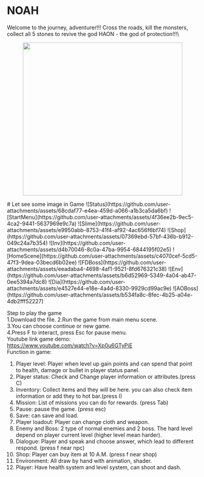 # NOAH
Welcome to the journey, adventurer!!! Cross the roads, kill the monsters, collect all 5 stones to revive the god HAON - the god of protection!!!\
<p align="center">
  <img width="420" height="402" src="https://github.com/user-attachments/assets/5ab710f6-0893-4a3e-ba00-a5c53f6aa3bf">
</p>
# Let see some image in Game
![Status](https://github.com/user-attachments/assets/68cdaf77-e4ea-459d-a066-a1b3ca5da6bf)
![StartMenu](https://github.com/user-attachments/assets/4f36ee2b-9ec5-4ca2-9441-5637969e9c7a)
![Slime](https://github.com/user-attachments/assets/e9950abb-8753-41f4-af92-4ac656f6bf74)
![Shop](https://github.com/user-attachments/assets/07369ebd-57bf-436b-b912-049c24a7b354)
![Inv](https://github.com/user-attachments/assets/d4b70046-8c0a-47ba-9954-6844195f02e5)
![HomeScene](https://github.com/user-attachments/assets/c4070cef-5cd5-47f3-9dea-03becd6b02ee)
![FDBoss](https://github.com/user-attachments/assets/eeadaba4-4698-4af1-9521-8fd676321c38)
![Env](https://github.com/user-attachments/assets/b6d52969-5349-4a04-ab47-0ee5394a7dc8)
![Dia](https://github.com/user-attachments/assets/e4527e44-e18e-4a4d-8330-9929cd99ac9e)
![AOBoss](https://github.com/user-attachments/assets/b534fa8c-8fec-4b25-a04e-4db2fff52227)

Step to play the game\
1.Download the file.
2.Run the game from main menu scene.\
3.You can choose continue or new game.\
4.Press F to interact, press Esc for pause menu.\
Youtube link game demo:\
https://www.youtube.com/watch?v=Xp0u6GTyPiE
\
Function in game:
1. Player level: Player when level up gain points and can spend that point to health, damage or bullet in player status panel.
2. Player status: Check and Change player information or attributes.(press C)
3. Inventory: Collect items and they will be here. you can also check item information or add they to hot bar.(press I)
4. Mission: List of missions you can do for rewards. (press Tab)
5. Pause: pause the game. (press esc)
6. Save: can save and load.
7. Player loadout: Player can change cloth and weapon.
8. Enemy and Boss: 2 type of normal enemies and 2 boss. The hard level depend on player current level (higher level mean harder).
9. Dialogue: Player and speak and choose answer, which lead to different respond. (press f near npc)
10. Shop: Player can buy item at 10 A.M. (press f near shop)
11. Environment: All draw by hand with animation, shader.
12. Player: Have health system and level system, can shoot and dash.
